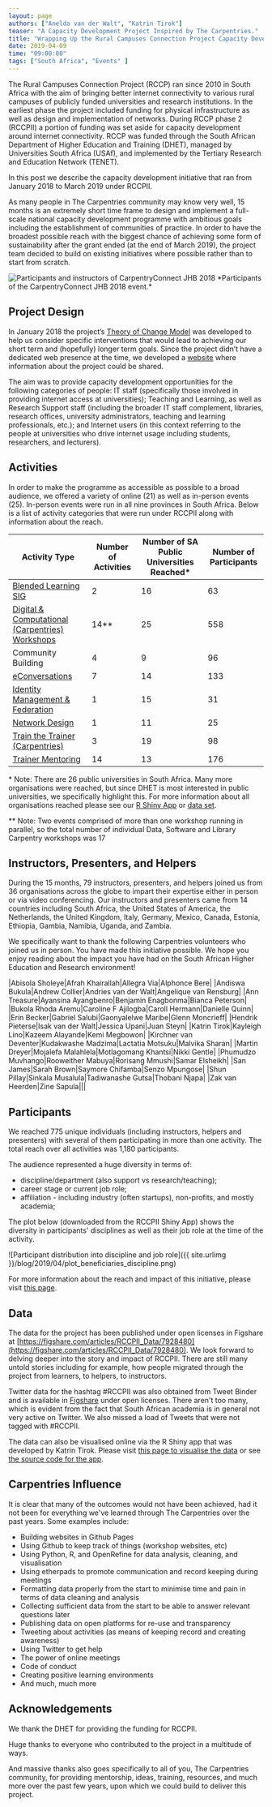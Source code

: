 ```yaml
---
layout: page
authors: ["Anelda van der Walt", "Katrin Tirok"]
teaser: "A Capacity Development Project Inspired by The Carpentries."
title: "Wrapping Up the Rural Campuses Connection Project Capacity Development Initiative."
date: 2019-04-09
time: "09:00:00"
tags: ["South Africa", "Events" ]
---
```



The Rural Campuses Connection Project (RCCP) ran since 2010 in South Africa with the aim of bringing better internet connectivity to various rural campuses of publicly funded universities and research institutions. In the earliest phase the project included funding for physical infrastructure as well as design and implementation of networks. During RCCP phase 2 (RCCPII) a portion of funding was set aside for capacity development around internet connectivity. RCCP was funded through the South African Department of Higher Education and Training (DHET), managed by Universities South Africa (USAf), and implemented by the Tertiary Research and Education Network (TENET).

In this post we describe the capacity development initiative that ran from January 2018  to March 2019 under RCCPII.

As many people in The Carpentries community may know very well, 15 months is an extremely short time frame to design and implement a full-scale national capacity development programme with ambitious goals including the establishment of communities of practice. In order to have the broadest possible reach with the biggest chance of achieving some form of sustainability after the grant ended (at the end of March 2019), the project team decided to build on existing initiatives where possible rather than to start from scratch.

<img src="{{ site.urlimg }}/blog/2019/04/carpentryconnectjhb.JPG" alt="Participants and instructors of CarpentryConnect JHB 2018">
*Participants of the CarpentryConnect JHB 2018 event.*


## Project Design
In January 2018 the project’s [Theory of Change Model](https://tenet-rccpii.github.io/rccpii-2018/images/RCCPII_ToC2018-03-12.pdf) was developed to help us consider specific interventions that would lead to achieving our short term and (hopefully) longer term goals. Since the project didn’t have a dedicated web presence at the time, we developed a [website](https://tenet-rccpii.github.io/rccpii-2018/) where information about the project could be shared.

The aim was to provide capacity development opportunities for the following categories of people:
IT staff (specifically those involved in providing internet access at universities);
Teaching and Learning, as well as Research Support staff (including the broader IT staff complement, libraries, research offices, university administrators, teaching and learning professionals, etc.); and
Internet users (in this context referring to the people at universities who drive internet usage including students, researchers, and lecturers).

## Activities

In order to make the programme as accessible as possible to a broad audience, we offered a variety of online (21) as well as in-person events (25). In-person events were run in all nine provinces in South Africa.
Below is a list of activity categories that were run under RCCPII along with information about the reach.

|Activity Type|Number of Activities|Number of SA Public Universities Reached\*|Number of Participants|
|-------------|--------------------|------------------------------------------|----------------------|
|[Blended Learning SIG](https://tenet-rccpii.github.io/rccpii-2018/workshops/elearning/)|2|16|63|
|[Digital & Computational (Carpentries) Workshops](https://tenet-rccpii.github.io/rccpii-2018/workshops/carpentries/)|14\*\*|25|558|
|Community Building|4|9|96|
|[eConversations](https://tenet-rccpii.github.io/rccpii-2018/econversations/general/)|7|14|133|
|[Identity Management & Federation](https://tenet-rccpii.github.io/rccpii-2018/workshops/identity/)|1|15|31|
|[Network Design](https://tenet-rccpii.github.io/rccpii-2018/workshops/network/)|1|11|25|
|[Train the Trainer (Carpentries)](https://tenet-rccpii.github.io/rccpii-2018/workshops/instructor-training/)|3|19|98|
|[Trainer Mentoring](https://tenet-rccpii.github.io/rccpii-2018/mentorship/)|14|13|176|

\* Note: There are 26 public universities in South Africa. Many more organisations were reached, but since DHET is most interested in public universities, we specifically highlight this. For more information about all organisations reached please see our [R Shiny App](https://tenet-rccpii.github.io/rccpii-2018/impact/visualise/) or [data set](https://figshare.com/account/projects/30773/articles/7928480).

\*\* Note: Two events comprised of more than one workshop running in parallel, so the total number of individual Data, Software and Library Carpentry workshops was 17


## Instructors, Presenters, and Helpers

During the 15 months, 79 instructors, presenters, and helpers joined us from 36 organisations across the globe to impart their expertise either in person or via video conferencing. Our instructors and presenters came from 14 countries including South Africa, the United States of America, the Netherlands, the United Kingdom, Italy, Germany, Mexico, Canada, Estonia, Ethiopia, Gambia, Namibia, Uganda, and Zambia.

We specifically want to thank the following Carpentries volunteers who joined us in person. You have made this initiative possible. We hope you enjoy reading about the impact you have had on the South African Higher Education and Research environment!

|Abisola Sholeye|Afrah Khairallah|Allegra Via|Alphonce Bere|
|Andiswa Bukula|Andrew Collier|Andries van der Walt|Angelique van Rensburg|
|Ann Treasure|Ayansina Ayangbenro|Benjamin Enagbonma|Bianca Peterson|
|Bukola Rhoda Aremu|Caroline F Ajilogba|Caroll Hermann|Danielle Quinn|
|Erin Becker|Gabriel Salubi|Gaonyalelwe Maribe|Glenn Moncrieff|
|Hendrik Pieterse|Isak van der Walt|Jessica Upani|Juan Steyn|
|Katrin Tirok|Kayleigh Lino|Kazeem Alayande|Kemi Megbowon|
|Kirchner van Deventer|Kudakwashe Madzima|Lactatia Motsuku|Malvika Sharan|
|Martin Dreyer|Mojalefa Malahlela|Motlagomang Khantsi|Nikki Gentle|
|Phumudzo Muvhango|Rooweither Mabuya|Rorisang Mmushi|Samar Elsheikh|
|San James|Sarah Brown|Saymore Chifamba|Senzo Mpungose|
|Shun Pillay|Sinkala Musalula|Tadiwanashe Gutsa|Thobani Njapa|
|Zak van Heerden|Zine Sapula|||


## Participants

We reached 775 unique individuals (including instructors, helpers and presenters) with several of them participating in more than one activity. The total reach over all activities was 1,180 participants.

The audience represented a huge diversity in terms of:

- discipline/department (also support vs research/teaching);
- career stage or current job role;
- affiliation - including industry (often startups), non-profits, and mostly academia;

The plot below (downloaded from the RCCPII Shiny App) shows the diversity in participants' disciplines as well as their job role at the time of the activity.

![Participant distribution into discipline and job role]({{ site.urlimg }}/blog/2019/04/plot_beneficiaries_discipline.png)

For more information about the reach and impact of this initiative, please visit [this page](https://tenet-rccpii.github.io/rccpii-2018/impact/).

## Data

The data for the project has been published under open licenses in Figshare at [https://figshare.com/articles/RCCPII_Data/7928480](https://figshare.com/articles/RCCPII_Data/7928480). We look forward to delving deeper into the story and impact of RCCPII. There are still many untold stories including for example, how people migrated through the project from learners, to helpers, to instructors.

Twitter data for the hashtag #RCCPII was also obtained from Tweet Binder and is available in [Figshare](https://figshare.com/articles/RCCPII_Tweets/7938035) under open licenses. There aren't too many, which is evident from the fact that South African academia is in general not very active on Twitter. We also missed a load of Tweets that were not tagged with #RCCPII.

The data can also be visualised online via the R Shiny app that was developed by Katrin Tirok. Please visit [this page to visualise the data](https://tenet-rccpii.github.io/rccpii-2018/impact/visualise/) or see [the source code for the app](https://github.com/katrintirok/rccpii-shinyapp).

## Carpentries Influence

It is clear that many of the outcomes would not have been achieved, had it not been for everything we've learned through The Carpentries over the past years. Some examples include:

- Building websites in Github Pages
- Using Github to keep track of things (workshop websites, etc)
- Using Python, R, and OpenRefine for data analysis, cleaning, and visualisation
- Using etherpads to promote communication and record keeping during meetings
- Formatting data properly from the start to minimise time and pain in terms of data cleaning and analysis
- Collecting sufficient data from the start to be able to answer relevant questions later
- Publishing data on open platforms for re-use and transparency
- Tweeting about activities (as means of keeping record and creating awareness)
- Using Twitter to get help
- The power of online meetings
- Code of conduct
- Creating positive learning environments
- And much, much more

## Acknowledgements

We thank the DHET for providing the funding for RCCPII.

Huge thanks to everyone who contributed to the project in a multitude of ways.

And massive thanks also goes specifically to all of you, The Carpentries community, for providing mentorship, ideas, training, resources, and much more over the past few years, upon which we could build to deliver this project.
